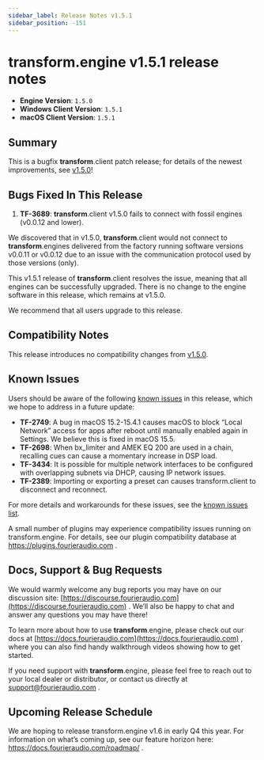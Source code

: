 ```yaml
---
sidebar_label: Release Notes v1.5.1
sidebar_position: -151
---
```


# transform.engine v1.5.1 release notes

- **Engine Version**: `1.5.0`
- **Windows Client Version**: `1.5.1`
- **macOS Client Version**: `1.5.1`

## Summary

This is a bugfix **transform**.client patch release; for details of the newest
improvements, see [v1.5.0](v1-5-0.md)!

## Bugs Fixed In This Release

1. **TF-3689**: **transform**.client v1.5.0 fails to connect with fossil engines (v0.0.12 and lower).

  We discovered that in v1.5.0, **transform**.client would not connect to **transform**.engines delivered from the factory
  running software versions v0.0.11 or v0.0.12 due to an issue with the
  communication protocol used by those versions (only).

  This v1.5.1 release of **transform**.client resolves the issue, meaning that
  all engines can be successfully upgraded. There is no change to the engine software
  in this release, which remains at v1.5.0.

We recommend that all users upgrade to this release.

## Compatibility Notes
This release introduces no compatibility changes from [v1.5.0](v1-5-0.md).

## Known Issues

Users should be aware of the following [known issues](/manual/known-issues) in this release, which
we hope to address in a future update:

- **TF-2749**: A bug in macOS 15.2-15.4.1 causes macOS to block “Local Network” access for apps after reboot until manually enabled again in Settings. We believe this is fixed in macOS 15.5.
- **TF-2698**: When bx_limiter and AMEK EQ 200 are used in a chain, recalling cues can cause a momentary increase in DSP load.
- **TF-3434**: It is possible for multiple network interfaces to be configured with overlapping subnets via DHCP, causing IP network issues.
- **TF-2389**: Importing or exporting a preset can causes transform.client to disconnect and reconnect.

For more details and workarounds for these issues, see the [known issues list](/manual/known-issues).

A small number of plugins may experience compatibility issues running on transform.engine.
For details, see our plugin compatibility database at https://plugins.fourieraudio.com .

## Docs, Support & Bug Requests

We would warmly welcome any bug reports you may have on our discussion site: [https://discourse.fourieraudio.com](https://discourse.fourieraudio.com) . We’ll also be happy to chat and answer any questions you may have there\!

To learn more about how to use **transform**.engine, please check out our docs at [https://docs.fourieraudio.com](https://docs.fourieraudio.com) , where you can also find handy walkthrough videos showing how to get started.

If you need support with **transform**.engine, please feel free to reach out to your local dealer or distributor, or contact us directly at [support@fourieraudio.com](mailto:support@fourieraudio.com) .

## Upcoming Release Schedule

We are hoping to release transform.engine v1.6 in early Q4 this year. For information on what’s coming up, see our feature horizon here: https://docs.fourieraudio.com/roadmap/ .

